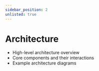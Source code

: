 ```yaml
---
sidebar_position: 2
unlisted: true
---
```


# Architecture

- High-level architecture overview
- Core components and their interactions
- Example architecture diagrams
